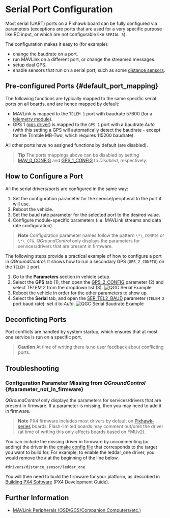 # Serial Port Configuration

Most serial (UART) ports on a Pixhawk board can be fully configured via parameters (exceptions are ports that are used for a very specific purpose like RC input, or which are not configurable like `SERIAL 5`).

The configuration makes it easy to (for example):

* change the baudrate on a port.
* run MAVLink on a different port, or change the streamed messages.
* setup dual GPS.
* enable sensors that run on a serial port, such as some [distance sensors](../sensor/rangefinders.md).

## Pre-configured Ports {#default_port_mapping}

The following functions are typically mapped to the same specific serial ports on all boards, and are hence mapped by default:

* MAVLink is mapped to the `TELEM 1` port with baudrate 57600 (for a [telemetry module](../telemetry/README.md)).
* GPS 1 ([gps driver](https://dev.px4.io/en/middleware/modules_driver.html#gps)) is mapped to the `GPS 1` port with a baudrate *Auto* (with this setting a GPS will automatically detect the baudrate - except for the Trimble MB-Two, which requires 115200 baudrate).

All other ports have no assigned functions by default (are disabled).

> **Tip** The ports mappings above can be disabled by setting [MAV_0_CONFIG](../advanced_config/parameter_reference.md#MAV_0_CONFIG) and [GPS_1_CONFIG](../advanced_config/parameter_reference.md#GPS_1_CONFIG) to *Disabled*, respectively.

## How to Configure a Port

All the serial drivers/ports are configured in the same way:

1. Set the configuration parameter for the service/peripheral to the port it will use.
2. Reboot the vehicle.
3. Set the baud rate parameter for the selected port to the desired value.
4. Configure module-specific parameters (i.e. MAVLink streams and data rate configuration).

> **Note** Configuration parameter names follow the pattern `\*\_CONFIG` or `\*\_CFG`. *QGroundControl* only displays the parameters for services/drivers that are present in firmware.

The following steps provide a practical example of how to configure a port in *QGroundControl*. It shows how to run a secondary GPS (`GPS_2_CONFIG`) on the `TELEM 2` port.

1. Go to the **Parameters** section in vehicle setup.
2. Select the **GPS** tab (1), then open the [GPS_2_CONFIG](../advanced_config/parameter_reference.md#GPS_2_CONFIG) parameter (2) and select *TELEM 2* from the dropdown list (3). ![QGC Serial Example](../../assets/peripherals/qgc_serial_config_example.png)
3. Reboot the vehicle in order for the other parameters to show up.
4. Select the **Serial** tab, and open the [SER_TEL2_BAUD](../advanced_config/parameter_reference.md#SER_TEL2_BAUD) parameter (`TELEM 2` port baud rate): set it to *Auto*. ![QGC Serial Baudrate Example](../../assets/peripherals/qgc_serial_baudrate_example.png)

## Deconficting Ports

Port conflicts are handled by system startup, which ensures that at most one service is run on a specific port.

> **Caution** At time of writing there is no user feedback about conflicting ports.

## Troubleshooting

### Configuration Parameter Missing from *QGroundControl* {#parameter_not_in_firmware}

*QGroundControl* only displays the parameters for services/drivers that are present in firmware. If a parameter is missing, then you may need to add it in firmware.

> **Note** PX4 firmware includes most drivers by default on [Pixhawk-series](../flight_controller/pixhawk_series.md) boards. Flash-limited boards may comment out/omit the driver (at time of writing this only affects boards based on FMUv2).

You can include the missing driver in firmware by uncommenting (or adding) the driver in the [cmake config file](https://github.com/PX4/Firmware/tree/master/cmake/configs) that corresponds to the target you want to build for. For example, to enable the leddar_one driver, you would remove the `#` at the beginning of the line below.

    #drivers/distance_sensor/leddar_one
    

You will then need to build the firmware for your platform, as described in [Building PX4 Software](https://dev.px4.io/en/setup/building_px4.html) (PX4 Development Guide).

## Further Information

* [MAVLink Peripherals (OSD/GCS/Companion Computers/etc.)](../peripherals/mavlink_peripherals.md)